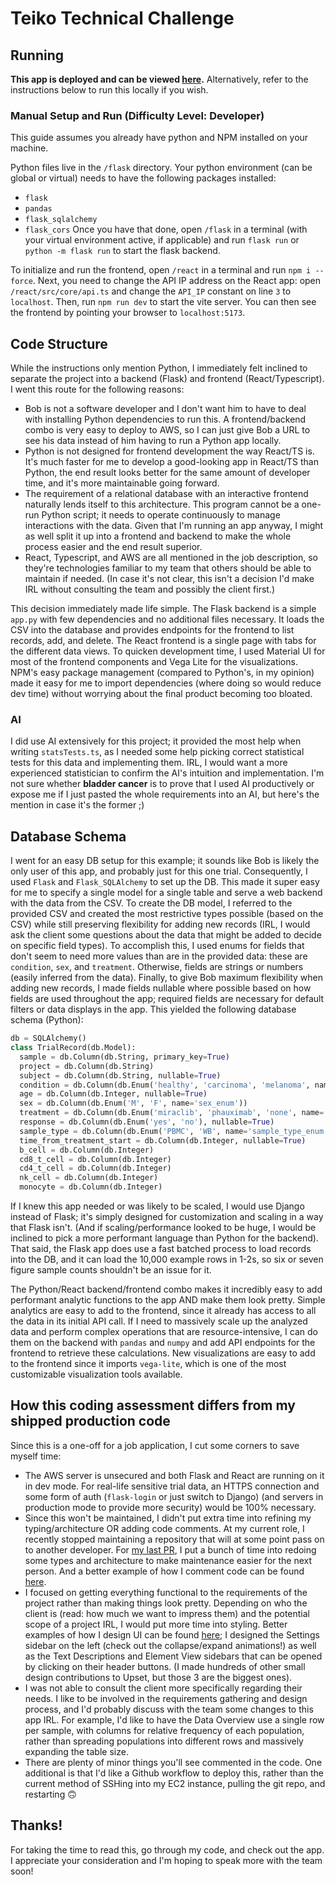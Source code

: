 # Teiko Technical Challenge

## Running
**This app is deployed and can be viewed [here](http://3.134.233.172:5173/).** Alternatively, refer to the instructions below to run this locally if you wish. 

### Manual Setup and Run (Difficulty Level: Developer)
This guide assumes you already have python and NPM installed on your machine.

Python files live in the `/flask` directory. Your python environment (can be global or virtual) needs to have the following packages installed:
 - `flask` 
 - `pandas`
 - `flask_sqlalchemy`
 - `flask_cors`
Once you have that done, open `/flask` in a terminal (with your virtual environment active, if applicable) and run `flask run` or `python -m flask run` to start the flask backend.

To initialize and run the frontend, open `/react` in a terminal and run `npm i --force`. Next, you need to change the API IP address on the React app: open `/react/src/core/api.ts` and change the `API_IP` constant on line `3` to `localhost`. Then, run `npm run dev` to start the vite server. You can then see the frontend by pointing your browser to `localhost:5173`.

## Code Structure
While the instructions only mention Python, I immediately felt inclined to separate the project into a backend (Flask) and frontend (React/Typescript). I went this route for the following reasons:
- Bob is not a software developer and I don't want him to have to deal with installing Python dependencies to run this. A frontend/backend combo is very easy to deploy to AWS, so I can just give Bob a URL to see his data instead of him having to run a Python app locally.
- Python is not designed for frontend development the way React/TS is. It's much faster for me to develop a good-looking app in React/TS than Python, the end result looks better for the same amount of developer time, and it's more maintainable going forward.
- The requirement of a relational database with an interactive frontend naturally lends itself to this architecture. This program cannot be a one-run Python script; it needs to operate continuously to manage interactions with the data. Given that I'm running an app anyway, I might as well split it up into a frontend and backend to make the whole process easier and the end result superior.
- React, Typescript, and AWS are all mentioned in the job description, so they're technologies familiar to my team that others should be able to maintain if needed. (In case it's not clear, this isn't a decision I'd make IRL without consulting the team and possibly the client first.)

This decision immediately made life simple. The Flask backend is a simple `app.py` with few dependencies and no additional files necessary. It loads the CSV into the database and provides endpoints for the frontend to list records, add, and delete. The React frontend is a single page with tabs for the different data views. To quicken development time, I used Material UI for most of the frontend components and Vega Lite for the visualizations. NPM's easy package management (compared to Python's, in my opinion) made it easy for me to import dependencies (where doing so would reduce dev time) without worrying about the final product becoming too bloated. 

### AI
I did use AI extensively for this project; it provided the most help when writing `statsTests.ts`, as I needed some help picking correct statistical tests for this data and implementing them. IRL, I would want a more experienced statistician to confirm the AI's intuition and implementation. I'm not sure whether **bladder cancer** is to prove that I used AI productively or expose me if I just pasted the whole requirements into an AI, but here's the mention in case it's the former ;)

## Database Schema
I went for an easy DB setup for this example; it sounds like Bob is likely the only user of this app, and probably just for this one trial. Consequently, I used `Flask` and `Flask_SQLAlchemy` to set up the DB. This made it super easy for me to specify a single model for a single table and serve a web backend with the data from the CSV. To create the DB model, I referred to the provided CSV and created the most restrictive types possible (based on the CSV) while still preserving flexibility for adding new records (IRL, I would ask the client some questions about the data that might be added to decide on specific field types). To accomplish this, I used enums for fields that don't seem to need more values than are in the provided data: these are `condition`, `sex`, and `treatment`. Otherwise, fields are strings or numbers (easily inferred from the data). Finally, to give Bob maximum flexibility when adding new records, I made fields nullable where possible based on how fields are used throughout the app; required fields are necessary for default filters or data displays in the app. This yielded the following database schema (Python):

```py
db = SQLAlchemy()
class TrialRecord(db.Model):
  sample = db.Column(db.String, primary_key=True)
  project = db.Column(db.String)
  subject = db.Column(db.String, nullable=True)
  condition = db.Column(db.Enum('healthy', 'carcinoma', 'melanoma', name='condition_enum'), nullable=True)
  age = db.Column(db.Integer, nullable=True)
  sex = db.Column(db.Enum('M', 'F', name='sex_enum'))
  treatment = db.Column(db.Enum('miraclib', 'phauximab', 'none', name='treatment_enum'), nullable=True)
  response = db.Column(db.Enum('yes', 'no'), nullable=True)
  sample_type = db.Column(db.Enum('PBMC', 'WB', name='sample_type_enum'), nullable=True)
  time_from_treatment_start = db.Column(db.Integer, nullable=True)
  b_cell = db.Column(db.Integer)
  cd8_t_cell = db.Column(db.Integer)
  cd4_t_cell = db.Column(db.Integer)
  nk_cell = db.Column(db.Integer)
  monocyte = db.Column(db.Integer)
```

If I knew this app needed or was likely to be scaled, I would use Django instead of Flask; it's simply designed for customization and scaling in a way that Flask isn't. (And if scaling/performance looked to be huge, I would be inclined to pick a more performant language than Python for the backend). That said, the Flask app does use a fast batched process to load records into the DB, and it can load the 10,000 example rows in 1-2s, so six or seven figure sample counts shouldn't be an issue for it.

The Python/React backend/frontend combo makes it incredibly easy to add performant analytic functions to the app AND make them look pretty. Simple analytics are easy to add to the frontend, since it already has access to all the data in its initial API call. If I need to massively scale up the analyzed data and perform complex operations that are resource-intensive, I can do them on the backend with `pandas` and `numpy` and add API endpoints for the frontend to retrieve these calculations. New visualizations are easy to add to the frontend since it imports `vega-lite`, which is one of the most customizable visualization tools available.

## How this coding assessment differs from my shipped production code
Since this is a one-off for a job application, I cut some corners to save myself time:
- The AWS server is unsecured and both Flask and React are running on it in dev mode. For real-life sensitive trial data, an HTTPS connection and some form of auth (`flask-login` or just switch to Django) (and servers in production mode to provide more security) would be 100% necessary. 
- Since this won't be maintained, I didn't put extra time into refining my typing/architecture OR adding code comments. At my current role, I recently stopped maintaining a repository that will at some point pass on to another developer. For [my last PR](https://github.com/visdesignlab/upset2/pull/558), I put a bunch of time into redoing some types and architecture to make maintenance easier for the next person. And a better example of how I comment code can be found [here](https://github.com/visdesignlab/upset2/pull/516/).
- I focused on getting everything functional to the requirements of the project rather than making things look pretty. Depending on who the client is (read: how much we want to impress them) and the potential scope of a project IRL, I would put more time into styling. Better examples of how I design UI can be found [here](https://upset.multinet.app/?workspace=Upset+Examples&table=movies&sessionId=2939); I designed the Settings sidebar on the left (check out the collapse/expand animations!) as well as the Text Descriptions and Element View sidebars that can be opened by clicking on their header buttons. (I made hundreds of other small design contributions to Upset, but those 3 are the biggest ones).
- I was not able to consult the client more specifically regarding their needs. I like to be involved in the requirements gathering and design process, and I'd probably discuss with the team some changes to this app IRL. For example, I'd like to have the Data Overview use a single row per sample, with columns for relative frequency of each population, rather than spreading populations into different rows and massively expanding the table size.
- There are plenty of minor things you'll see commented in the code. One additional is that I'd like a Github workflow to deploy this, rather than the current method of SSHing into my EC2 instance, pulling the git repo, and restarting 🙃

## Thanks!
For taking the time to read this, go through my code, and check out the app. I appreciate your consideration and I'm hoping to speak more with the team soon!
